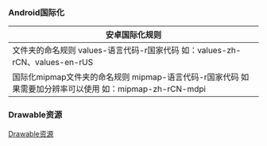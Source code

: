 ### Android国际化

|安卓国际化规则|
|------|
|文件夹的命名规则 values-语言代码-r国家代码 如：values-zh-rCN、values-en-rUS |
|国际化mipmap文件夹的命名规则 mipmap-语言代码-r国家代码 如果需要加分辨率可以使用 如：mipmap-zh-rCN-mdpi|

### Drawable资源
[Drawable资源](https://github.com/ningbaoqi/Resources/blob/master/README-drawable.md)
